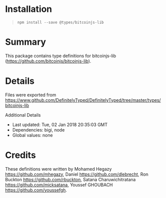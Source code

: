 # Installation
> `npm install --save @types/bitcoinjs-lib`

# Summary
This package contains type definitions for bitcoinjs-lib (https://github.com/bitcoinjs/bitcoinjs-lib).

# Details
Files were exported from https://www.github.com/DefinitelyTyped/DefinitelyTyped/tree/master/types/bitcoinjs-lib

Additional Details
 * Last updated: Tue, 02 Jan 2018 20:35:03 GMT
 * Dependencies: bigi, node
 * Global values: none

# Credits
These definitions were written by  Mohamed Hegazy <https://github.com/mhegazy>, Daniel <https://github.com/dlebrecht>, Ron Buckton <https://github.com/rbuckton>, Satana Charuwichitratana <https://github.com/micksatana>, Youssef GHOUBACH <https://github.com/youssefgh>.
